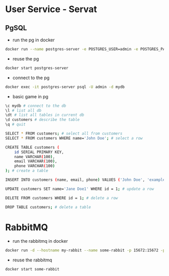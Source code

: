# User Service - Servat

## PgSQL

- run the pg in docker
```bash
docker run --name postgres-server -e POSTGRES_USER=admin -e POSTGRES_PASSWORD=admin -e POSTGRES_DB=mydb -p 5432:5432 -d postgres
```

- reuse the pg
```bash
docker start postgres-server
```

- connect to the pg
```bash
docker exec -it postgres-server psql -U admin -d mydb
```

- basic game in pg
```bash
\c mydb # connect to the db
\l # list all db
\dt # list all tables in current db
\d customers # describe the table
\q # quit

SELECT * FROM customers; # select all from customers
SELECT * FROM customers WHERE name='John Doe'; # select a row

CREATE TABLE customers (
    id SERIAL PRIMARY KEY,
    name VARCHAR(100),
    email VARCHAR(100),
    phone VARCHAR(100)
); # create a table

INSERT INTO customers (name, email, phone) VALUES ('John Doe', 'example@example.com', '123-456-7890'); # insert a row

UPDATE customers SET name='Jane Doe1' WHERE id = 1; # update a row

DELETE FROM customers WHERE id = 1; # delete a row

DROP TABLE customers; # delete a table

```

# RabbitMQ

- run the rabbitmq in docker
```bash
docker run -d --hostname my-rabbit --name some-rabbit -p 15672:15672 -p 5672:5672 rabbitmq:3-management
```

- reuse the rabbitmq
```bash
docker start some-rabbit
```